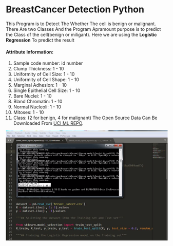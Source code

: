 # BreastCancer Detection Python
This Program is to Detect The Whether The cell is benign or malignant.
There Are two Classes And the Program Apramount purpose is to predict the Class of the cell(benign or miligant).
Here we are using the **Logistic Regression** To predict the result

#### Attribute Information:

1. Sample code number: id number
2. Clump Thickness: 1 - 10
3. Uniformity of Cell Size: 1 - 10
4. Uniformity of Cell Shape: 1 - 10
5. Marginal Adhesion: 1 - 10
6. Single Epithelial Cell Size: 1 - 10
7. Bare Nuclei: 1 - 10
8. Bland Chromatin: 1 - 10
9. Normal Nucleoli: 1 - 10
10. Mitoses: 1 - 10
11. Class: (2 for benign, 4 for malignant)
The Open Source Data Can Be Downloaded From [UCI ML REPO](https://archive.ics.uci.edu/ml/datasets/breast+cancer+wisconsin+(original) "LINK"). 

![Philadelphia's Magic Gardens. This place was so cool!](https://raw.githubusercontent.com/darpanrajput/BreastCancer_Detection_Python/master/SS.PNG)

